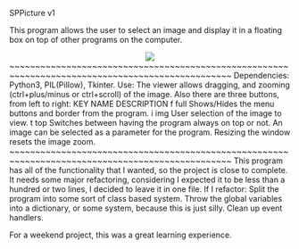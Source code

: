 SPPicture v1

This program allows the user to select an image and display it in a floating box on top of 
	other programs on the computer.
<div style="text-align:center">
<img src ="https://cloud.githubusercontent.com/assets/12375983/15807563/22808c78-2b27-11e6-8101-419468ddc6eb.png" /></div>
~~~~~~~~~~~~~~~~~~~~~~~~~~~~~~~~~~~~~~~~~~~~~~~~~~~~~~~~~~~~~~~~~~~~~~~~~~~~~~~~~~~~~~~~~~~~~~~~~
Dependencies:	Python3, PIL(Pillow), Tkinter.
Use:
	The viewer allows dragging, and zooming (ctrl+plus/minus or ctrl+scroll) of the image.
	Also there are three buttons, from left to right:
		KEY	NAME	DESCRIPTION	
		f	full 	Shows/Hides the menu buttons and border from the program.
		i	img	User selection of the image to view.
		t	top	Switches between having the program always on top or not.
	An image can be selected as a parameter for the program.
	Resizing the window resets the image zoom.
~~~~~~~~~~~~~~~~~~~~~~~~~~~~~~~~~~~~~~~~~~~~~~~~~~~~~~~~~~~~~~~~~~~~~~~~~~~~~~~~~~~~~~~~~~~~~~~~~
This program has all of the functionality that I wanted, so the project is close to complete.
It needs some major refactoring, considering I expected it to be less than a hundred or two lines,
 I decided to leave it in one file.
If I refactor:
	Split the program into some sort of class based system.
	Throw the global variables into a dictionary, or some system, because this is just silly.
	Clean up event handlers.


For a weekend project, this was a great learning experience.
